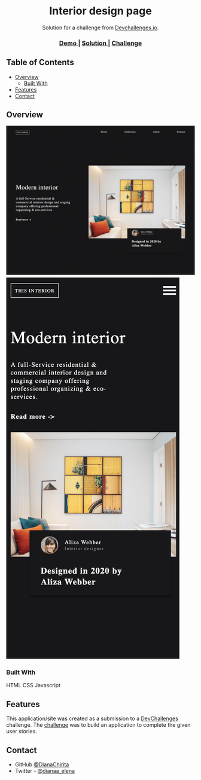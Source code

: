 <h1 align="center">Interior design page</h1>

<div align="center">
   Solution for a challenge from  <a href="http://devchallenges.io" target="_blank">Devchallenges.io</a>.
</div>

<div align="center">
  <h3>
    <a href="https://dianachirita.github.io/Landing-page-interior-design/">
      Demo
    </a>
    <span> | </span>
    <a href="https://github.com/DianaChirita/Landing-page-interior-design">
      Solution
    </a>
    <span> | </span>
    <a href="https://devchallenges.io/challenges/Jymh2b2FyebRTUljkNcb">
      Challenge
    </a>
  </h3>
</div>

<!-- TABLE OF CONTENTS -->

## Table of Contents

- [Overview](#overview)
  - [Built With](#built-with)
- [Features](#features)
- [Contact](#contact)

<!-- OVERVIEW -->

## Overview

![screenshot desktop view](./screenshots/Desktop-view.png)
![Screenshot mobile view](./screenshots/Mobile-view.png)

### Built With

HTML
CSS
Javascript

## Features

This application/site was created as a submission to a [DevChallenges](https://devchallenges.io/challenges) challenge. The [challenge](https://devchallenges.io/challenges/Jymh2b2FyebRTUljkNcb) was to build an application to complete the given user stories.

## Contact

- GitHub [@DianaChirita](https://github.com/DianaChirita)
- Twitter - [@dianaa_elena](https://twitter.com/dianaa_elena)
